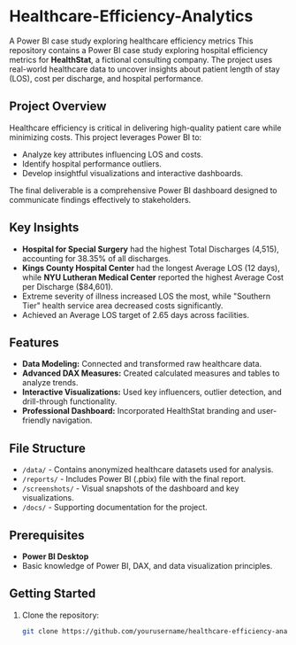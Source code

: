 # Healthcare-Efficiency-Analytics
A Power BI case study exploring healthcare efficiency metrics
This repository contains a Power BI case study exploring hospital efficiency metrics for **HealthStat**, a fictional consulting company. The project uses real-world healthcare data to uncover insights about patient length of stay (LOS), cost per discharge, and hospital performance.  

## Project Overview  
Healthcare efficiency is critical in delivering high-quality patient care while minimizing costs. This project leverages Power BI to:  
- Analyze key attributes influencing LOS and costs.  
- Identify hospital performance outliers.  
- Develop insightful visualizations and interactive dashboards.  

The final deliverable is a comprehensive Power BI dashboard designed to communicate findings effectively to stakeholders.  

## Key Insights  
- **Hospital for Special Surgery** had the highest Total Discharges (4,515), accounting for 38.35% of all discharges.  
- **Kings County Hospital Center** had the longest Average LOS (12 days), while **NYU Lutheran Medical Center** reported the highest Average Cost per Discharge ($84,601).  
- Extreme severity of illness increased LOS the most, while "Southern Tier" health service area decreased costs significantly.  
- Achieved an Average LOS target of 2.65 days across facilities.  

## Features  
- **Data Modeling:** Connected and transformed raw healthcare data.  
- **Advanced DAX Measures:** Created calculated measures and tables to analyze trends.  
- **Interactive Visualizations:** Used key influencers, outlier detection, and drill-through functionality.  
- **Professional Dashboard:** Incorporated HealthStat branding and user-friendly navigation.  

## File Structure  
- `/data/` - Contains anonymized healthcare datasets used for analysis.  
- `/reports/` - Includes Power BI (.pbix) file with the final report.  
- `/screenshots/` - Visual snapshots of the dashboard and key visualizations.  
- `/docs/` - Supporting documentation for the project.  

## Prerequisites  
- **Power BI Desktop**  
- Basic knowledge of Power BI, DAX, and data visualization principles.  

## Getting Started  
1. Clone the repository:  
   ```bash
   git clone https://github.com/yourusername/healthcare-efficiency-analytics.git
